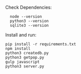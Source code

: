 Check Dependencies:
```
  node --version
  python3 --version
  sqlite3 --version
```
Install and run:
```
pip install -r requirements.txt
npm install
python3 createdb.py
python3 getpop.py
gulp javascript
python3 server.py
```
